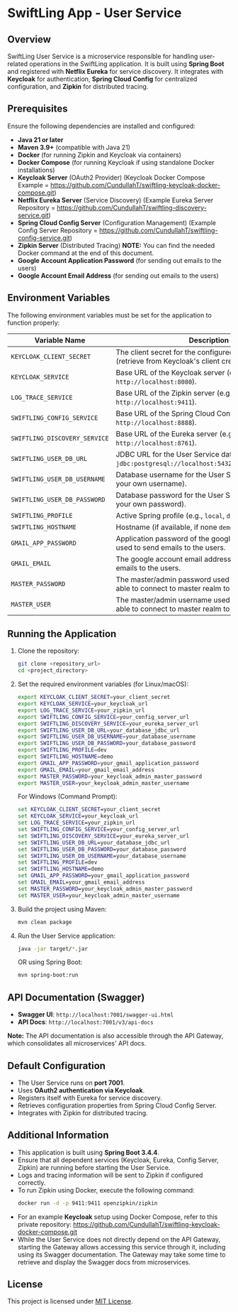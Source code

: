 # SwiftLing App - User Service

## Overview
SwiftLing User Service is a microservice responsible for handling user-related operations in the SwiftLing application. It is built using **Spring Boot** and registered with **Netflix Eureka** for service discovery. It integrates with **Keycloak** for authentication, **Spring Cloud Config** for centralized configuration, and **Zipkin** for distributed tracing.

## Prerequisites
Ensure the following dependencies are installed and configured:
- **Java 21 or later**
- **Maven 3.9+** (compatible with Java 21)
- **Docker** (for running Zipkin and Keycloak via containers)
- **Docker Compose** (for running Keycloak if using standalone Docker installations)
- **Keycloak Server** (OAuth2 Provider) (Keycloak Docker Compose Example = https://github.com/CundullahT/swiftling-keycloak-docker-compose.git)
- **Netflix Eureka Server** (Service Discovery) (Example Eureka Server Repository = https://github.com/CundullahT/swiftling-discovery-service.git)
- **Spring Cloud Config Server** (Configuration Management) (Example Config Server Repository = https://github.com/CundullahT/swiftling-config-service.git)
- **Zipkin Server** (Distributed Tracing) **NOTE:** You can find the needed Docker command at the end of this document.
- **Google Account Application Password** (for sending out emails to the users)
- **Google Account Email Address** (for sending out emails to the users)

## Environment Variables
The following environment variables must be set for the application to function properly:

| Variable Name                 | Description                                                                                             |
|-------------------------------|---------------------------------------------------------------------------------------------------------|
| `KEYCLOAK_CLIENT_SECRET`      | The client secret for the configured Keycloak client (retrieve from Keycloak's client credentials tab). |
| `KEYCLOAK_SERVICE`            | Base URL of the Keycloak server (e.g., `http://localhost:8080`).                                        |
| `LOG_TRACE_SERVICE`           | Base URL of the Zipkin server (e.g., `http://localhost:9411`).                                          |
| `SWIFTLING_CONFIG_SERVICE`    | Base URL of the Spring Cloud Config Server (e.g., `http://localhost:8888`).                             |
| `SWIFTLING_DISCOVERY_SERVICE` | Base URL of the Eureka server (e.g., `http://localhost:8761`).                                          |
| `SWIFTLING_USER_DB_URL`       | JDBC URL for the User Service database (e.g., `jdbc:postgresql://localhost:5432/swiftling_user_db`).    |
| `SWIFTLING_USER_DB_USERNAME`  | Database username for the User Service database (set your own username).                                |
| `SWIFTLING_USER_DB_PASSWORD`  | Database password for the User Service database (set your own password).                                |
| `SWIFTLING_PROFILE`           | Active Spring profile (e.g., `local`, `dev`, `prod`).                                                   |
| `SWIFTLING_HOSTNAME`          | Hostname (if available, if none `demo` can be used).                                                    |
| `GMAIL_APP_PASSWORD`          | Application password of the google account that is used to send emails to the users.                    |
| `GMAIL_EMAIL`                 | The google account email address that is used to send emails to the users.                              |
| `MASTER_PASSWORD`             | The master/admin password used in Keycloak to be able to connect to master realm to create users.       |
| `MASTER_USER`                 | The master/admin username used in Keycloak to be able to connect to master realm to create users.       |

## Running the Application
1. Clone the repository:
   ```sh
   git clone <repository_url>
   cd <project_directory>
   ```
2. Set the required environment variables (for Linux/macOS):
   ```sh
   export KEYCLOAK_CLIENT_SECRET=your_client_secret
   export KEYCLOAK_SERVICE=your_keycloak_url
   export LOG_TRACE_SERVICE=your_zipkin_url
   export SWIFTLING_CONFIG_SERVICE=your_config_server_url
   export SWIFTLING_DISCOVERY_SERVICE=your_eureka_server_url
   export SWIFTLING_USER_DB_URL=your_database_jdbc_url
   export SWIFTLING_USER_DB_USERNAME=your_database_username
   export SWIFTLING_USER_DB_PASSWORD=your_database_password
   export SWIFTLING_PROFILE=dev
   export SWIFTLING_HOSTNAME=demo
   export GMAIL_APP_PASSWORD=your_gmail_application_password
   export GMAIL_EMAIL=your_gmail_email_address
   export MASTER_PASSWORD=your_keycloak_admin_master_password
   export MASTER_USER=your_keycloak_admin_master_username
   ```
   For Windows (Command Prompt):
   ```cmd
   set KEYCLOAK_CLIENT_SECRET=your_client_secret
   set KEYCLOAK_SERVICE=your_keycloak_url
   set LOG_TRACE_SERVICE=your_zipkin_url
   set SWIFTLING_CONFIG_SERVICE=your_config_server_url
   set SWIFTLING_DISCOVERY_SERVICE=your_eureka_server_url
   set SWIFTLING_USER_DB_URL=your_database_jdbc_url
   set SWIFTLING_USER_DB_PASSWORD=your_database_password
   set SWIFTLING_USER_DB_USERNAME=your_database_username
   set SWIFTLING_PROFILE=dev
   set SWIFTLING_HOSTNAME=demo
   set GMAIL_APP_PASSWORD=your_gmail_application_password
   set GMAIL_EMAIL=your_gmail_email_address
   set MASTER_PASSWORD=your_keycloak_admin_master_password
   set MASTER_USER=your_keycloak_admin_master_username
   ```
3. Build the project using Maven:
   ```sh
   mvn clean package
   ```
4. Run the User Service application:
   ```sh
   java -jar target/*.jar
   ```
   OR using Spring Boot:
   ```sh
   mvn spring-boot:run
   ```

## API Documentation (Swagger)
- **Swagger UI**: `http://localhost:7001/swagger-ui.html`
- **API Docs**: `http://localhost:7001/v3/api-docs`

**Note:** The API documentation is also accessible through the API Gateway, which consolidates all microservices' API docs.

## Default Configuration
- The User Service runs on **port 7001**.
- Uses **OAuth2 authentication via Keycloak**.
- Registers itself with Eureka for service discovery.
- Retrieves configuration properties from Spring Cloud Config Server.
- Integrates with Zipkin for distributed tracing.

## Additional Information
- This application is built using **Spring Boot 3.4.4**.
- Ensure that all dependent services (Keycloak, Eureka, Config Server, Zipkin) are running before starting the User Service.
- Logs and tracing information will be sent to Zipkin if configured correctly.
- To run Zipkin using Docker, execute the following command:
  ```sh
  docker run -d -p 9411:9411 openzipkin/zipkin
  ```
- For an example **Keycloak** setup using Docker Compose, refer to this private repository:
  https://github.com/CundullahT/swiftling-keycloak-docker-compose.git
- While the User Service does not directly depend on the API Gateway, starting the Gateway allows accessing this service through it, including using its Swagger documentation. The Gateway may take some time to retrieve and display the Swagger docs from microservices.

## License
This project is licensed under [MIT License](LICENSE).
